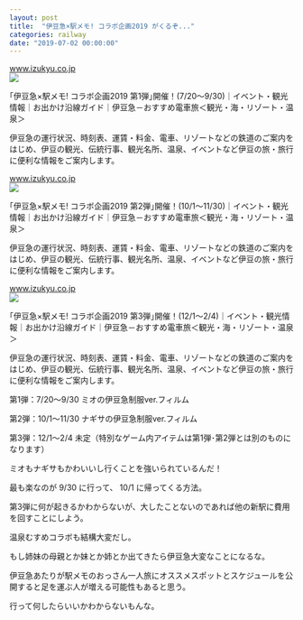 ```yaml
---
layout: post
title:  "伊豆急×駅メモ! コラボ企画2019 がくるぞ..."
categories: railway
date: "2019-07-02 00:00:00"
---
```




<div class="card">
  <a href="https://www.izukyu.co.jp/guide/event_detail.php?CN=274449"></a>
  <div class="card__header">
    <a href="https://www.izukyu.co.jp/guide/event_detail.php?CN=274449">www.izukyu.co.jp</a>
  </div>
  <div class="card__image">
    <img src="https://www.izukyu.co.jp/assets/common/images/ogp.jpg">
  </div>
  <div class="card__title">
    <p>｢伊豆急×駅メモ! コラボ企画2019 第1弾｣開催！(7/20～9/30)｜イベント・観光情報｜お出かけ沿線ガイド｜伊豆急－おすすめ電車旅＜観光・海・リゾート・温泉＞</p>
  </div>
  <div class="card__description">
    <p>伊豆急の運行状況、時刻表、運賃・料金、電車、リゾートなどの鉄道のご案内をはじめ、伊豆の観光、伝統行事、観光名所、温泉、イベントなど伊豆の旅・旅行に便利な情報をご案内します。</p>
  </div>
</div>



<div class="card">
  <a href="https://www.izukyu.co.jp/guide/event_detail.php?CN=274447"></a>
  <div class="card__header">
    <a href="https://www.izukyu.co.jp/guide/event_detail.php?CN=274447">www.izukyu.co.jp</a>
  </div>
  <div class="card__image">
    <img src="https://ja.wikipedia.org/assets/common/images/ogp.jpg">
  </div>
  <div class="card__title">
    <p>｢伊豆急×駅メモ! コラボ企画2019 第2弾｣開催！(10/1～11/30)｜イベント・観光情報｜お出かけ沿線ガイド｜伊豆急－おすすめ電車旅＜観光・海・リゾート・温泉＞</p>
  </div>
  <div class="card__description">
    <p>伊豆急の運行状況、時刻表、運賃・料金、電車、リゾートなどの鉄道のご案内をはじめ、伊豆の観光、伝統行事、観光名所、温泉、イベントなど伊豆の旅・旅行に便利な情報をご案内します。</p>
  </div>
</div>



<div class="card">
  <a href="https://www.izukyu.co.jp/guide/event_detail.php?CN=274346"></a>
  <div class="card__header">
    <a href="https://www.izukyu.co.jp/guide/event_detail.php?CN=274346">www.izukyu.co.jp</a>
  </div>
  <div class="card__image">
    <img src="https://www.izukyu.co.jp/assets/common/images/ogp.jpg">
  </div>
  <div class="card__title">
    <p>｢伊豆急×駅メモ! コラボ企画2019 第3弾｣開催！(12/1～2/4)｜イベント・観光情報｜お出かけ沿線ガイド｜伊豆急－おすすめ電車旅＜観光・海・リゾート・温泉＞</p>
  </div>
  <div class="card__description">
    <p>伊豆急の運行状況、時刻表、運賃・料金、電車、リゾートなどの鉄道のご案内をはじめ、伊豆の観光、伝統行事、観光名所、温泉、イベントなど伊豆の旅・旅行に便利な情報をご案内します。</p>
  </div>
</div>


第1弾：7/20～9/30 ミオの伊豆急制服ver.フィルム

第2弾：10/1～11/30 ナギサの伊豆急制服ver.フィルム

第3弾：12/1～2/4 未定（特別なゲーム内アイテムは第1弾･第2弾とは別のものになります）

ミオもナギサもかわいいし行くことを強いられているんだ！

最も楽なのが 9/30 に行って、 10/1 に帰ってくる方法。

第3弾に何が起きるかわからないが、大したことないのであれば他の新駅に費用を回すことにしよう。

温泉むすめコラボも結構大変だし。

もし姉妹の母親とか妹とか姉とか出てきたら伊豆急大変なことになるな。

伊豆急あたりが駅メモのおっさん一人旅にオススメスポットとスケジュールを公開すると足を運ぶ人が増える可能性もあると思う。

行って何したらいいかわからないもんな。
